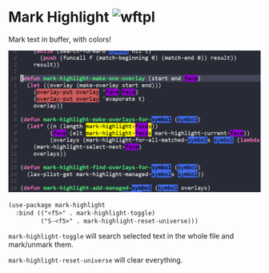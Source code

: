# Mark Highlight ![wftpl](http://www.wtfpl.net/wp-content/uploads/2012/12/wtfpl-badge-4.png)

Mark text in buffer, with colors!

![Mark Highlight preview](screenshot.png)

    (use-package mark-highlight
      :bind (("<f5>" . mark-highlight-toggle)
             ("S-<f5>" . mark-highlight-reset-universe)))

`mark-highlight-toggle` will search selected text in the whole file and mark/unmark them.

`mark-highlight-reset-universe` will clear everything.
